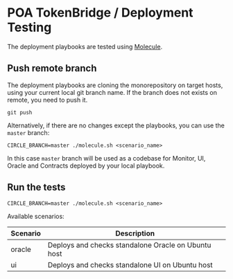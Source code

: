# POA TokenBridge / Deployment Testing

The deployment playbooks are tested using [Molecule](https://molecule.readthedocs.io).

## Push remote branch

The deployment playbooks are cloning the monorepository on target hosts, using your current local git branch name. If the branch does not exists on remote, you need to push it.

```
git push
```

Alternatively, if there are no changes except the playbooks, you can use the `master` branch:

```
CIRCLE_BRANCH=master ./molecule.sh <scenario_name>
```

In this case `master` branch will be used as a codebase for Monitor, UI, Oracle and Contracts deployed by your local playbook.

## Run the tests

```
CIRCLE_BRANCH=master ./molecule.sh <scenario_name>
```

Available scenarios:

Scenario | Description
--- | ---
oracle | Deploys and checks standalone Oracle on Ubuntu host
ui | Deploys and checks standalone UI on Ubuntu host
